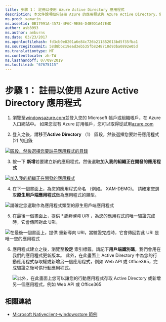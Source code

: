 ```yaml
---
title: 步驟 1： 註冊以使用 Azure Active Directory 應用程式
description: 本文件說明如何註冊 Azure 的應用程式與 Azure Active Directory，使它可以安全地存取行動用戶端。
ms.prod: xamarin
ms.assetid: 0B17991A-4573-4F6C-9E86-D4B9D1A47E4D
author: asb3993
ms.author: amburns
ms.date: 03/23/2017
ms.openlocfilehash: fd3cb0e8201a6e84c726b211852013bd5f35fba1
ms.sourcegitcommit: 58d8bbc19ead3eb535fb8248710d93ba0892e05d
ms.translationtype: MT
ms.contentlocale: zh-TW
ms.lasthandoff: 07/09/2019
ms.locfileid: "67675115"
---
```

# <a name="step-1-register-an-app-to-use-azure-active-directory"></a>步驟 1： 註冊以使用 Azure Active Directory 應用程式

1. 瀏覽至[windowsazure.com](https://manage.windowsazure.com)並登入您的 Microsoft 帳戶或組織帳戶，在 Azure 入口網站中。 如果您沒有 Azure 訂用帳戶，您可以取得從試用[azure.com](http://www.azure.com)

2. 登入之後，請移至**Active Directory** （1） 區段，然後選擇您要註冊應用程式 (2) 的目錄

  [![](register-images/01.-active-directory-in-azure-portal-sml.jpg "區段，然後選擇您要註冊應用程式的目錄")](register-images/01.-active-directory-in-azure-portal.jpg#lightbox)

3. 按一下 **新增**若要建立新的應用程式，然後選取**加入我的組織正在開發的應用程式**

  [![](register-images/02.-add-new-application-sml.jpg "加入我的組織正在開發的應用程式")](register-images/02.-add-new-application.jpg#lightbox)

4. 在下一個畫面上，為您的應用程式命名 （例如。 XAM-DEMO)。
  請確定您選取**原生用戶端應用程式**做為應用程式的類型。

  ![](register-images/03.-app-name.jpg "請確定您選取作為應用程式類型的原生用戶端應用程式")

5. 在最後一個畫面上，提供 **重新導向 URI* ，為您的應用程式的唯一驗證完成時，它會傳回對此 URI。

  ![](register-images/04.-app-redirect.jpg "在最後一個畫面上，提供 重新導向 URI，當驗證完成時，它會傳回對此 URI 是唯一您的應用程式")

6. 應用程式建立之後，瀏覽至**設定** 索引標籤。請記下**用戶端識別碼**，我們會用在我們的應用程式更新版本。 此外，在此畫面上 Active Directory 中為您的行動應用程式存取權或新增另一個應用程式，例如 Web API 或 Office365，完成驗證之後可供行動應用程式。

    ![](register-images/05.-configure.jpg "此外，在此畫面上您可以讓您的行動應用程式存取 Active Directory 或新增另一個應用程式，例如 Web API 或 Office365")



## <a name="related-links"></a>相關連結

- [Microsoft Nativeclient-windowsstore 範例](https://github.com/AzureADSamples/NativeClient-MultiTarget-DotNet)
